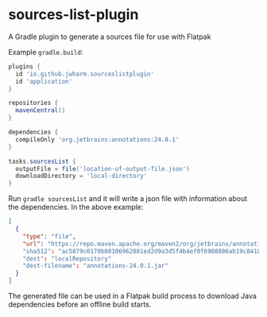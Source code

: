 # sources-list-plugin
A Gradle plugin to generate a sources file for use with Flatpak

Example `gradle.build`:
```groovy
plugins {
  id 'io.github.jwharm.sourceslistplugin'
  id 'application'
}

repositories {
  mavenCentral()
}

dependencies {
  compileOnly 'org.jetbrains:annotations:24.0.1'
}

tasks.sourcesList {
  outputFile = file('location-of-output-file.json')
  downloadDirectory = 'local-directory'
}
```

Run `gradle sourcesList` and it will write a json file with information about the dependencies. In the above example:

```json
[
  {
    "type": "file",
    "url": "https://repo.maven.apache.org/maven2/org/jetbrains/annotations/24.0.1/annotations-24.0.1.jar"
    "sha512": "ac5879c0170b80106962881ed2d9a3d5f4b4ef0f6908806ab19c8418fab3b59e2dd7b5f03eb434544119c92c559bcab52a50dcac036b01ff4436c34411f80682"
    "dest": "localRepository"
    "dest-filename": "annotations-24.0.1.jar"
  }
]
```

The generated file can be used in a Flatpak build process to download Java dependencies before an offline build starts.
